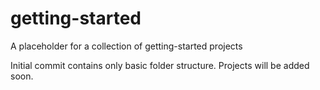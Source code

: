 # getting-started
A placeholder for a collection of getting-started projects

Initial commit contains only basic folder structure. Projects will be added soon.
